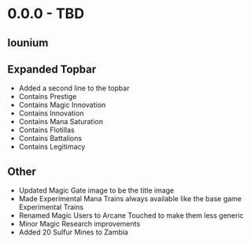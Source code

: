 # 0.0.0 - TBD

## Iounium

## Expanded Topbar
- Added a second line to the topbar
- Contains Prestige
- Contains Magic Innovation
- Contains Innovation
- Contains Mana Saturation
- Contains Flotillas
- Contains Battalions
- Contains Legitimacy

## Other
- Updated Magic Gate image to be the title image
- Made Experimental Mana Trains always available like the base game Experimental Trains
- Renamed Magic Users to Arcane Touched to make them less generic
- Minor Magic Research improvements
- Added 20 Sulfur Mines to Zambia
